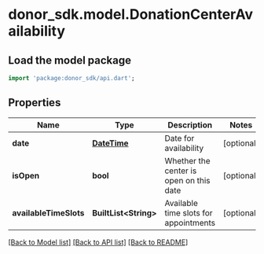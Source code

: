 # donor_sdk.model.DonationCenterAvailability

## Load the model package
```dart
import 'package:donor_sdk/api.dart';
```

## Properties
Name | Type | Description | Notes
------------ | ------------- | ------------- | -------------
**date** | [**DateTime**](DateTime.md) | Date for availability | [optional] 
**isOpen** | **bool** | Whether the center is open on this date | [optional] 
**availableTimeSlots** | **BuiltList&lt;String&gt;** | Available time slots for appointments | [optional] 

[[Back to Model list]](../README.md#documentation-for-models) [[Back to API list]](../README.md#documentation-for-api-endpoints) [[Back to README]](../README.md)


